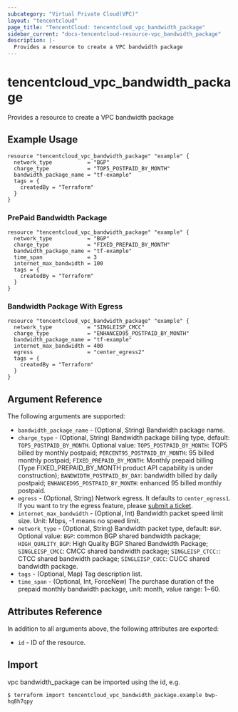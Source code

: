 ```yaml
---
subcategory: "Virtual Private Cloud(VPC)"
layout: "tencentcloud"
page_title: "TencentCloud: tencentcloud_vpc_bandwidth_package"
sidebar_current: "docs-tencentcloud-resource-vpc_bandwidth_package"
description: |-
  Provides a resource to create a VPC bandwidth package
---
```


# tencentcloud_vpc_bandwidth_package

Provides a resource to create a VPC bandwidth package

## Example Usage

```hcl
resource "tencentcloud_vpc_bandwidth_package" "example" {
  network_type           = "BGP"
  charge_type            = "TOP5_POSTPAID_BY_MONTH"
  bandwidth_package_name = "tf-example"
  tags = {
    createdBy = "Terraform"
  }
}
```

### PrePaid Bandwidth Package

```hcl
resource "tencentcloud_vpc_bandwidth_package" "example" {
  network_type           = "BGP"
  charge_type            = "FIXED_PREPAID_BY_MONTH"
  bandwidth_package_name = "tf-example"
  time_span              = 3
  internet_max_bandwidth = 100
  tags = {
    createdBy = "Terraform"
  }
}
```

### Bandwidth Package With Egress

```hcl
resource "tencentcloud_vpc_bandwidth_package" "example" {
  network_type           = "SINGLEISP_CMCC"
  charge_type            = "ENHANCED95_POSTPAID_BY_MONTH"
  bandwidth_package_name = "tf-example"
  internet_max_bandwidth = 400
  egress                 = "center_egress2"
  tags = {
    createdBy = "Terraform"
  }
}
```

## Argument Reference

The following arguments are supported:

* `bandwidth_package_name` - (Optional, String) Bandwidth package name.
* `charge_type` - (Optional, String) Bandwidth package billing type, default: `TOP5_POSTPAID_BY_MONTH`. Optional value: `TOP5_POSTPAID_BY_MONTH`: TOP5 billed by monthly postpaid; `PERCENT95_POSTPAID_BY_MONTH`: 95 billed monthly postpaid; `FIXED_PREPAID_BY_MONTH`: Monthly prepaid billing (Type FIXED_PREPAID_BY_MONTH product API capability is under construction); `BANDWIDTH_POSTPAID_BY_DAY`: bandwidth billed by daily postpaid; `ENHANCED95_POSTPAID_BY_MONTH`: enhanced 95 billed monthly postpaid.
* `egress` - (Optional, String) Network egress. It defaults to `center_egress1`. If you want to try the egress feature, please [submit a ticket](https://console.cloud.tencent.com/workorder/category).
* `internet_max_bandwidth` - (Optional, Int) Bandwidth packet speed limit size. Unit: Mbps, -1 means no speed limit.
* `network_type` - (Optional, String) Bandwidth packet type, default: `BGP`. Optional value: `BGP`: common BGP shared bandwidth package; `HIGH_QUALITY_BGP`: High Quality BGP Shared Bandwidth Package; `SINGLEISP_CMCC`: CMCC shared bandwidth package; `SINGLEISP_CTCC:`: CTCC shared bandwidth package; `SINGLEISP_CUCC`: CUCC shared bandwidth package.
* `tags` - (Optional, Map) Tag description list.
* `time_span` - (Optional, Int, ForceNew) The purchase duration of the prepaid monthly bandwidth package, unit: month, value range: 1~60.

## Attributes Reference

In addition to all arguments above, the following attributes are exported:

* `id` - ID of the resource.




## Import

vpc bandwidth_package can be imported using the id, e.g.
```
$ terraform import tencentcloud_vpc_bandwidth_package.example bwp-hq8h7qpy
```

